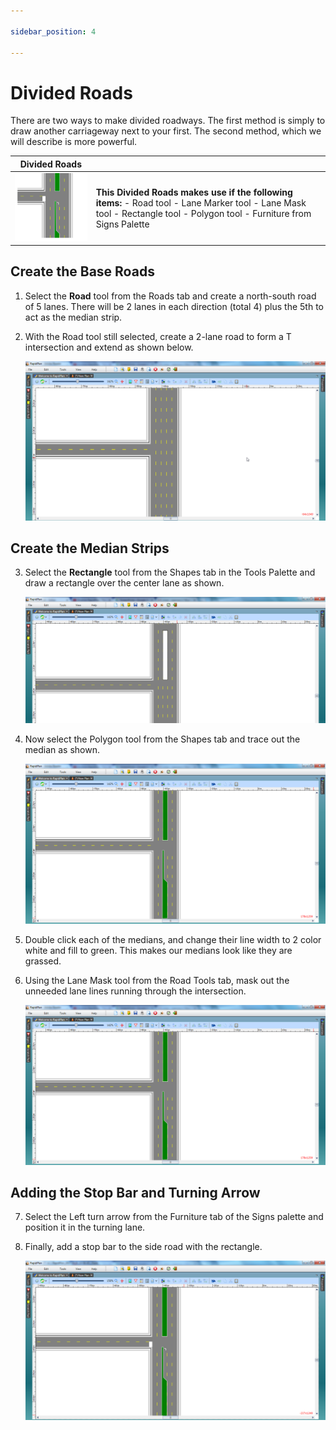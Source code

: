 ```yaml
---

sidebar_position: 4

---
```

# Divided Roads 
There are two ways to make divided roadways. The first method is simply to draw another carriageway next to your first. The second method, which we will describe is more powerful.

|Divided Roads                                     |                    |
|--------------------------------------------------|--------------------|
|![Divided_roads_table](./assets/Divided_roads_table.png) | **This Divided Roads makes use if the following items:** - Road tool  - Lane Marker tool  - Lane Mask tool  - Rectangle tool  - Polygon tool  - Furniture from Signs Palette  |

## Create the Base Roads

1. Select the **Road** tool from the Roads tab and create a north-south road of 5 lanes. There will be 2 lanes in each direction (total 4) plus the 5th to act as the median strip.
2. With the Road tool still selected, create a 2-lane road to form a T intersection and extend as shown below.

    ![Divided_Roads_Intersection_steps_1_and_2](./assets/Divided_Roads_Intersection_steps_1_and_2.png)

## Create the Median Strips 

3. Select the **Rectangle** tool from the Shapes tab in the Tools Palette and draw a rectangle over the center lane as shown.

   ![Divided_Roads_Intersection_step_3](./assets/Divided_Roads_Intersection_step_3.png)

4. Now select the Polygon tool from the Shapes tab and trace out the median as shown.

   ![Divided_Roads_Intersection_step_](./assets/Divided_Roads_Intersection_step_.png)

5. Double click each of the medians, and change their line width to 2 color white and fill to green. This makes our medians look like they are grassed.

6. Using the Lane Mask tool from the Road Tools tab, mask out the unneeded lane lines running through the intersection.

   ![Divided_Roads_Intersection_steps_5_and_6](./assets/Divided_Roads_Intersection_steps_5_and_6.png)
   
## Adding the Stop Bar and Turning Arrow

7. Select the Left turn arrow from the Furniture tab of the Signs palette and position it in the turning lane.

8. Finally, add a stop bar to the side road with the rectangle.

   ![Divided_Roads_Intersection_steps_7_and_8](./assets/Divided_Roads_Intersection_steps_7_and_8.png)
